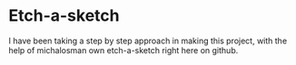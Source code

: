 # Etch-a-sketch
I have been taking a step by step approach in making this project, with the help
of michalosman own etch-a-sketch right here on github.